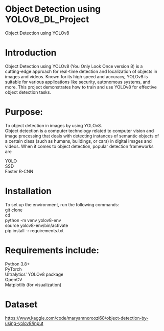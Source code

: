 # Object Detection using YOLOv8_DL_Project
 Object Detection using YOLOv8

# Introduction
Object Detection using YOLOv8 (You Only Look Once version 8) is a cutting-edge approach for real-time detection and localization of objects in images and videos. Known for its high speed and accuracy, YOLOv8 is suitable for various applications like security, autonomous systems, and more. This project demonstrates how to train and use YOLOv8 for effective object detection tasks. 

# Purpose: 
To object detection in images by using YOLOv8. <br />
Object detection is a computer technology related to computer vision and image processing that deals with detecting instances of semantic objects of a certain class (such as humans, buildings, or cars) in digital images and videos. When it comes to object detection, popular detection frameworks are

YOLO <br />
SSD <br />
Faster R-CNN <br />

 
# Installation
To set up the environment, run the following commands: <br />
git clone <repository-url> <br />
cd <repository-folder> <br />
python -m venv yolov8-env <br />
source yolov8-env/bin/activate <br />
pip install -r requirements.txt <br />

# Requirements include:
Python 3.8+ <br />
PyTorch <br />
Ultralytics' YOLOv8 package <br />
OpenCV <br />
Matplotlib (for visualization) <br />

# Dataset
https://www.kaggle.com/code/maryamnoroozi68/object-detection-by-using-yolov8/input 
